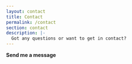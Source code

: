 ```yaml
---
layout: contact
title: Contact
permalink: /contact
section: contact
description: |-
  Got any questions or want to get in contact?
---
```


**Send me a message**
